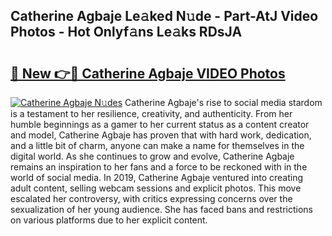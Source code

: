 ## Catherine Agbaje Le𝚊ked N𝚞de - Part-AtJ Video Photos - Hot Onlyf𝚊ns Le𝚊ks RDsJA

# <h2><a href="http://ab34416.deff.icu/?id=Catherine+Agbaje">🔗 New 👉🔴 Catherine Agbaje VIDEO Photos</a></h2>

[![Catherine Agbaje N𝚞des](https://i.imgur.com/rIISA9y.gif)](http://ab34416.deff.icu/?id=Catherine+Agbaje)
Catherine Agbaje's rise to social media stardom is a testament to her resilience, creativity, and authenticity. From her humble beginnings as a gamer to her current status as a content creator and model, Catherine Agbaje has proven that with hard work, dedication, and a little bit of charm, anyone can make a name for themselves in the digital world. As she continues to grow and evolve, Catherine Agbaje remains an inspiration to her fans and a force to be reckoned with in the world of social media. In 2019, Catherine Agbaje ventured into creating adult content, selling webcam sessions and explicit photos. This move escalated her controversy, with critics expressing concerns over the sexualization of her young audience. She has faced bans and restrictions on various platforms due to her explicit content.
